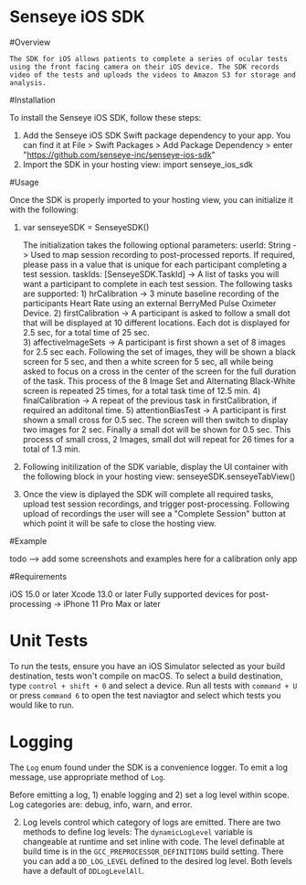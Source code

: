 # Senseye iOS SDK


#Overview

    The SDK for iOS allows patients to complete a series of ocular tests using the front facing camera on their iOS device. The SDK records video of the tests and uploads the videos to Amazon S3 for storage and analysis.
    
#Installation

To install the Senseye iOS SDK, follow these steps:

1) Add the Senseye iOS SDK Swift package dependency to your app. You can find it at File > Swift Packages > Add Package Dependency > enter "https://github.com/senseye-inc/senseye-ios-sdk"
2) Import the SDK in your hosting view: import senseye_ios_sdk

#Usage

Once the SDK is properly imported to your hosting view, you can initialize it with the following:
1) var senseyeSDK = SenseyeSDK()

   The initialization takes the following optional parameters:
   userId: String -> Used to map session recording to post-processed reports. If required, please pass in a value that is unique for each participant completing a test session.
   taskIds: [SenseyeSDK.TaskId] -> A list of tasks you will want a participant to complete in each test session. The following tasks are supported:
            1) hrCalibration -> 3 minute baseline recording of the participants Heart Rate using an external BerryMed Pulse Oximeter Device.
            2) firstCalibration -> A participant is asked to follow a small dot that will be displayed at 10 different locations. Each dot is displayed for 2.5 sec, for a total time of 25 sec.  
            3) affectiveImageSets -> A participant is first shown a set of 8 images for 2.5 sec each. Following the set of images, they will be shown a black screen for 5 sec, and then a white screen for 5 sec, all while being asked to focus on a cross in the center of the screen for the full duration of the task. This process of the 8 Image Set and Alternating Black-White screen is repeated 25 times, for a total task time of 12.5 min.
            4) finalCalibration -> A repeat of the previous task in firstCalibration, if required an additonal time.
            5) attentionBiasTest -> A participant is first shown a small cross for 0.5 sec. The screen will then switch to display two images for 2 sec. Finally a small dot will be shown for 0.5 sec. This process of small cross, 2 Images, small dot will repeat for 26 times for a total of 1.3 min. 
2) Following initilization of the SDK variable, display the UI container with the following block in your hosting view:
   senseyeSDK.senseyeTabView()
3) Once the view is diplayed the SDK will complete all required tasks, upload test session recordings, and trigger post-processing. Following upload of recordings the user will see a "Complete Session" button at which point it will be safe to close the hosting view.

#Example

todo --> add some screenshots and examples here for a calibration only app

#Requirements

iOS 15.0 or later
Xcode 13.0 or later
Fully supported devices for post-processing -> iPhone 11 Pro Max or later            
    
# Unit Tests

To run the tests, ensure you have an iOS Simulator selected as your build destination, tests won't compile on macOS. To select a build destination, type `control + shift + 0` and select a device. Run all tests with `command + U` or press `command 6` to open the test naviagtor and select which tests you would like to run.

# Logging

The `Log` enum found under the SDK is a convenience logger. To emit a log message, use appropriate method of `Log`.

Before emitting a log, 1) enable logging and 2) set a log level within scope. Log categories are: debug, info, warn, and error.

2) Log levels control which category of logs are emitted. There are two methods to define log levels: The `dynamicLogLevel` variable is changeable at runtime and set inline with code. The level definable at build time is in the `GCC_PREPROCESSOR_DEFINITIONS` build setting. There you can add a `DD_LOG_LEVEL` defined to the desired log level. Both levels have a default of `DDLogLevelAll`.

